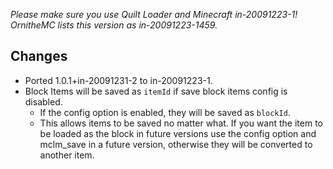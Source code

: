 *Please make sure you use Quilt Loader and Minecraft in-20091223-1!*  
*OrnitheMC lists this version as in-20091223-1459.*  

## Changes  
- Ported 1.0.1+in-20091231-2 to in-20091223-1.   
- Block Items will be saved as `itemId` if save block items config is disabled.
  - If the config option is enabled, they will be saved as `blockId`.
  - This allows items to be saved no matter what. If you want the item to be loaded as the block in future versions use the config option and mclm_save in a future version, otherwise they will be converted to another item.  